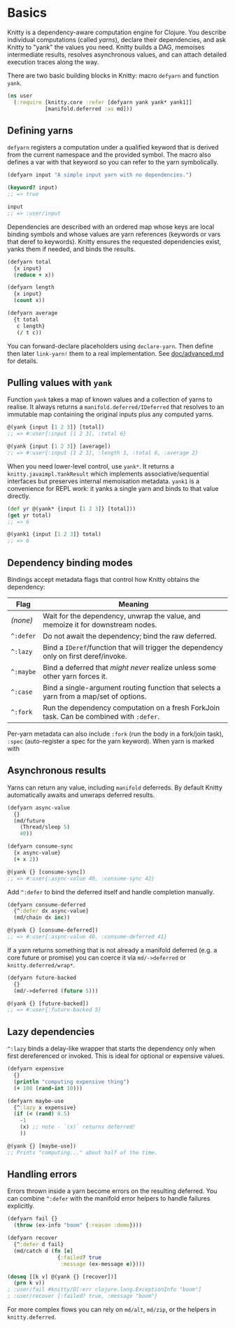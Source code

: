 # Basics

Knitty is a dependency-aware computation engine for Clojure. You describe individual computations (called *yarns*), declare their dependencies, and ask Knitty to "yank" the values you need. Knitty builds a DAG, memoises intermediate results, resolves asynchronous values, and can attach detailed execution traces along the way.

There are two basic building blocks in Knitty: macro `defyarn` and function `yank`.

```clojure
(ns user
  (:require [knitty.core :refer [defyarn yank yank* yank1]]
            [manifold.deferred :as md]))
```

## Defining yarns

`defyarn` registers a computation under a qualified keyword that is derived from the current namespace and the provided symbol. The macro also defines a var with that keyword so you can refer to the yarn symbolically.

```clojure
(defyarn input "A simple input yarn with no dependencies.")

(keyword? input)
;; => true

input
;; => :user/input
```

Dependencies are described with an ordered map whose keys are local binding symbols and whose values are yarn references (keywords or vars that deref to keywords). Knitty ensures the requested dependencies exist, yanks them if needed, and binds the results.

```clojure
(defyarn total
  {x input}
  (reduce + x))

(defyarn length
  {x input}
  (count x))

(defyarn average
  {t total
   c length}
   (/ t c))
```

You can forward-declare placeholders using `declare-yarn`.
Then define then later `link-yarn!` them to a real implementation. 
See [doc/advanced.md](advanced.md) for details.

## Pulling values with `yank`

Function `yank` takes a map of known values and a collection of yarns to realise. It always returns a `manifold.deferred/IDeferred` that resolves to an immutable map containing the original inputs plus any computed yarns.

```clojure
@(yank {input [1 2 3]} [total])
;; => #:user{:input [1 2 3], :total 6}

@(yank {input [1 2 3]} [average])
;; => #:user{:input [1 2 3], :length 3, :total 6, :average 2}
```

When you need lower-level control, use `yank*`. It returns a `knitty.javaimpl.YankResult` which implements associative/sequential interfaces but preserves internal memoisation metadata. `yank1` is a convenience for REPL work: it yanks a single yarn and binds to that value directly.

```clojure
(def yr @(yank* {input [1 2 3]} [total]))
(get yr total)
;; => 6

@(yank1 {input [1 2 3]} total)
;; => 6
```

## Dependency binding modes

Bindings accept metadata flags that control how Knitty obtains the dependency:

| Flag      | Meaning                                                                                     |
|-----------|---------------------------------------------------------------------------------------------|
| *(none)*  | Wait for the dependency, unwrap the value, and memoize it for downstream nodes.             |
| `^:defer` | Do not await the dependency; bind the raw deferred.                                         |
| `^:lazy`  | Bind a `IDeref`/function that will trigger the dependency only on first deref/invoke.       |
| `^:maybe` | Bind a deferred that *might never* realize unless some other yarn forces it.                |
| `^:case`  | Bind a single-argument routing function that selects a yarn from a map/set of options.      |
| `^:fork`  | Run the dependency computation on a fresh ForkJoin task. Can be combined with `:defer`.     |

Per-yarn metadata can also include `:fork` (run the body in a fork/join task), `:spec` (auto-register a spec for the yarn keyword).
When yarn is marked with

## Asynchronous results

Yarns can return any value, including `manifold` deferreds. By default Knitty automatically awaits and unwraps deferred results.

```clojure
(defyarn async-value
  {}
  (md/future
    (Thread/sleep 5)
    40))

(defyarn consume-sync
  {x async-value}
  (+ x 2))

@(yank {} [consume-sync])
;; => #:user{:async-value 40, :consume-sync 42}
```

Add `^:defer` to bind the deferred itself and handle completion manually.

```clojure
(defyarn consume-deferred
  {^:defer dx async-value}
  (md/chain dx inc))

@(yank {} [consume-deferred])
;; => #:user{:async-value 40, :consume-deferred 41}
```

If a yarn returns something that is not already a manifold deferred (e.g. a core future or promise) you can coerce it via `md/->deferred` or `knitty.deferred/wrap*`.

```clojure
(defyarn future-backed
  {}
  (md/->deferred (future 5)))

@(yank {} [future-backed])
;; => #:user{:future-backed 5}
```

## Lazy dependencies

`^:lazy` binds a delay-like wrapper that starts the dependency only when first dereferenced or invoked. This is ideal for optional or expensive values.

```clojure
(defyarn expensive
  {}
  (println "computing expensive thing")
  (+ 100 (rand-int 10)))

(defyarn maybe-use
  {^:lazy x expensive}
  (if (< (rand) 0.5)
    -1
    (x) ;; note - `(x)` returns deferred!
    ))

@(yank {} [maybe-use])
;; Prints "computing..." about half of the time.
```

## Handling errors

Errors thrown inside a yarn become errors on the resulting deferred. You can combine `^:defer` with the manifold error helpers to handle failures explicitly.

```clojure
(defyarn fail {}
  (throw (ex-info "boom" {:reason :demo})))

(defyarn recover
  {^:defer d fail}
  (md/catch d (fn [e]
                {:failed? true
                 :message (ex-message e)})))

(doseq [[k v] @(yank {} [recover])]
  (prn k v))
; :user/fail #knitty/D[:err clojure.lang.ExceptionInfo "boom"]
; :user/recover {:failed? true, :message "boom"}
```

For more complex flows you can rely on `md/alt`, `md/zip`, or the helpers in `knitty.deferred`.
